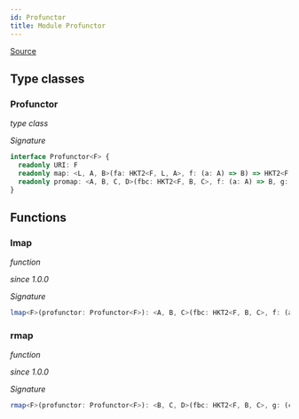 ```yaml
---
id: Profunctor
title: Module Profunctor
---
```


[Source](https://github.com/gcanti/fp-ts/blob/master/src/Profunctor.ts)

## Type classes

### Profunctor

_type class_

_Signature_

```ts
interface Profunctor<F> {
  readonly URI: F
  readonly map: <L, A, B>(fa: HKT2<F, L, A>, f: (a: A) => B) => HKT2<F, L, B>
  readonly promap: <A, B, C, D>(fbc: HKT2<F, B, C>, f: (a: A) => B, g: (c: C) => D) => HKT2<F, A, D>
}
```

## Functions

### lmap

_function_

_since 1.0.0_

_Signature_

```ts
lmap<F>(profunctor: Profunctor<F>): <A, B, C>(fbc: HKT2<F, B, C>, f: (a: A) => B) => HKT2<F, A, C>
```

### rmap

_function_

_since 1.0.0_

_Signature_

```ts
rmap<F>(profunctor: Profunctor<F>): <B, C, D>(fbc: HKT2<F, B, C>, g: (c: C) => D) => HKT2<F, B, D>
```
